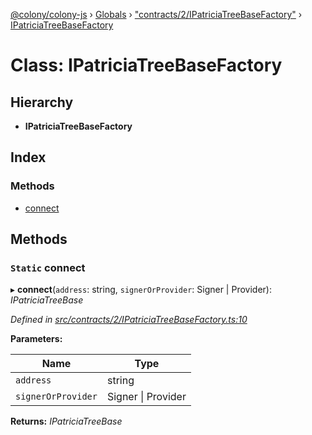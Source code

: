 [@colony/colony-js](../README.md) › [Globals](../globals.md) › ["contracts/2/IPatriciaTreeBaseFactory"](../modules/_contracts_2_ipatriciatreebasefactory_.md) › [IPatriciaTreeBaseFactory](_contracts_2_ipatriciatreebasefactory_.ipatriciatreebasefactory.md)

# Class: IPatriciaTreeBaseFactory

## Hierarchy

* **IPatriciaTreeBaseFactory**

## Index

### Methods

* [connect](_contracts_2_ipatriciatreebasefactory_.ipatriciatreebasefactory.md#static-connect)

## Methods

### `Static` connect

▸ **connect**(`address`: string, `signerOrProvider`: Signer | Provider): *IPatriciaTreeBase*

*Defined in [src/contracts/2/IPatriciaTreeBaseFactory.ts:10](https://github.com/JoinColony/colonyJS/blob/2830301/src/contracts/2/IPatriciaTreeBaseFactory.ts#L10)*

**Parameters:**

Name | Type |
------ | ------ |
`address` | string |
`signerOrProvider` | Signer &#124; Provider |

**Returns:** *IPatriciaTreeBase*
